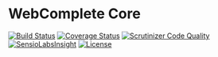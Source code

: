 # WebComplete Core

[![Build Status](https://travis-ci.org/web-complete/core.svg?branch=master)](https://travis-ci.org/web-complete/core)
[![Coverage Status](https://coveralls.io/repos/github/web-complete/core/badge.svg?branch=master)](https://coveralls.io/github/web-complete/core?branch=master)
[![Scrutinizer Code Quality](https://scrutinizer-ci.com/g/web-complete/core/badges/quality-score.png?b=master)](https://scrutinizer-ci.com/g/web-complete/core/?branch=master)
[![SensioLabsInsight](https://insight.sensiolabs.com/projects/c3f3aea9-0ee9-4822-b8b5-468fbe955b98/mini.png)](https://insight.sensiolabs.com/projects/c3f3aea9-0ee9-4822-b8b5-468fbe955b98)
[![License](https://poser.pugx.org/web-complete/core/license)](https://packagist.org/packages/web-complete/core)


